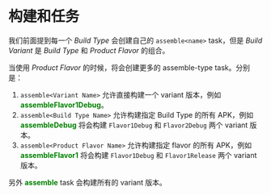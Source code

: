 # 构建和任务

我们前面提到每一个 *Build Type* 会创建自己的 `assemble<name>` task，但是 *Build Variant* 是 *Build Type* 和 *Product Flavor* 的组合。

当使用 *Product Flavor* 的时候，将会创建更多的 assemble-type task。分别是：

1. `assemble<Variant Name>`
允许直接构建一个 variant 版本，例如 **<font color='green'>assembleFlavor1Debug</font>**。
2. `assemble<Build Type Name>`
允许构建指定 Build Type 的所有 APK，例如 **<font color='green'>assembleDebug</font>** 将会构建 `Flavor1Debug` 和 `Flavor2Debug` 两个 variant 版本。
3. `assemble<Product Flavor Name>`
允许构建指定 flavor 的所有 APK，例如 **<font color='green'>assembleFlavor1</font>** 将会构建 `Flavor1Debug` 和 `Flavor1Release` 两个 variant 版本。

另外 **<font color='green'>assemble</font>** task 会构建所有的 variant 版本。